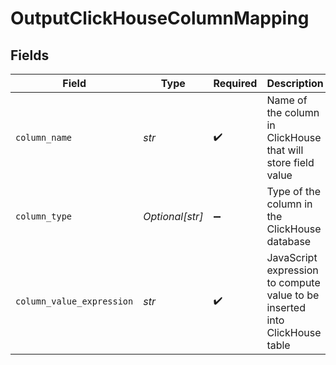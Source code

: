 # OutputClickHouseColumnMapping


## Fields

| Field                                                                       | Type                                                                        | Required                                                                    | Description                                                                 |
| --------------------------------------------------------------------------- | --------------------------------------------------------------------------- | --------------------------------------------------------------------------- | --------------------------------------------------------------------------- |
| `column_name`                                                               | *str*                                                                       | :heavy_check_mark:                                                          | Name of the column in ClickHouse that will store field value                |
| `column_type`                                                               | *Optional[str]*                                                             | :heavy_minus_sign:                                                          | Type of the column in the ClickHouse database                               |
| `column_value_expression`                                                   | *str*                                                                       | :heavy_check_mark:                                                          | JavaScript expression to compute value to be inserted into ClickHouse table |